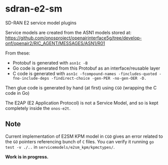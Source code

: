 # sdran-e2-sm
SD-RAN E2 service model plugins

Service models are created from the ASN1 models stored at:
https://github.com/onosproject/openairinterface5g/tree/develop-onf/openair2/RIC_AGENT/MESSAGES/ASN1/R01

From these:

* Protobuf is generated with `asn1c -B`
* Go code is generated from this Protobuf as an interface/reusable layer
* C code is generated with `asn1c -fcompound-names -fincludes-quoted -fno-include-deps -findirect-choice -gen-PER -no-gen-OER -D.`

Then glue code is generated by hand (at first) using `CGO` (wrapping the C code in Go)

The E2AP (E2 Application Protocol) is not a Service Model, and so is kept completely inside the `onos-e2t`.

## Note
Current implementation of E2SM KPM model in `CGO` gives an error related to the `GO` pointers referencing bunch of `C` files. 
You can verify it running `go test -v ./..` in `servicemodels/e2sm_kpm/kpmctypes/`.

**Work is in progress.**
